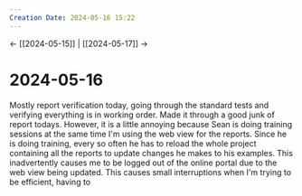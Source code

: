 ```yaml
---
Creation Date: 2024-05-16 15:22
---
```


<- [[2024-05-15]] | [[2024-05-17]]  ->

# 2024-05-16
Mostly report verification today, going through the standard tests and verifying everything is in working order. Made it through a good junk of report todays. However, it is a little annoying because Sean is doing training sessions at the same time I'm using the web view for the reports. Since he is doing training, every so often he has to reload the whole project containing all the reports to update changes he makes to his examples. This inadvertently causes me to be logged out of the online portal due to the web view being updated. This causes small interruptions when I'm trying to be efficient, having to 